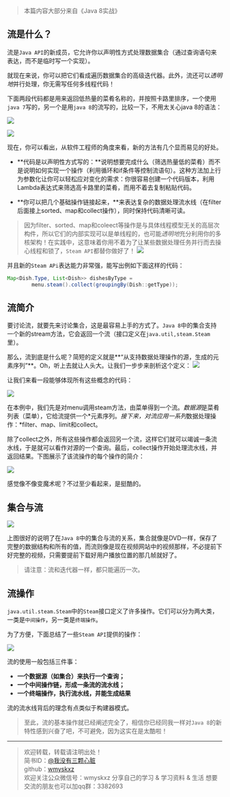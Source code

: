 > 本篇内容大部分来自《Java 8实战》

## 流是什么？

流是`Java API`的新成员，它允许你以声明性方式处理数据集合（通过查询语句来表达，而不是临时写一个实现）。

就现在来说，你可以把它们看成遍历数据集合的高级迭代器。此外，流还可以*透明地*并行处理，你无需写任何多线程代码！

下面两段代码都是用来返回低热量的菜肴名称的，并按照卡路里排序，一个使用`java 7`写的，另一个是用`java 8`的流写的，比较一下，不用太关心java 8的语法：

![](http://upload-images.jianshu.io/upload_images/7896890-b4f78866265cbf3d.png?imageMogr2/auto-orient/strip%7CimageView2/2/w/1240)

![](http://upload-images.jianshu.io/upload_images/7896890-18563ca684ec7b8c.png?imageMogr2/auto-orient/strip%7CimageView2/2/w/1240)

现在，你可以看出，从软件工程师的角度来看，新的方法有几个显而易见的好处。

- **代码是以声明性方式写的：**说明想要完成什么（筛选热量低的菜肴）而不是说明如何实现一个操作（利用循环和if条件等控制流语句）。这种方法加上行为参数化让你可以轻松应对变化的需求：你很容易创建一个代码版本，利用Lambda表达式来筛选高卡路里的菜肴，而用不着去复制粘贴代码。

- **你可以把几个基础操作链接起来，**来表达复杂的数据处理流水线（在filter后面接上sorted、map和collect操作），同时保持代码清晰可读。
> 因为filter、sorted、map和coleect等操作是与具体线程模型无关的高层次构件，所以它们的内部实现可以是单线程的，也可能*透明地*充分利用你的多核架构！在实践中，这意味着你用不着为了让某些数据处理任务并行而去操心线程和锁了，`Steam API`都替你做好了！
> ![](http://upload-images.jianshu.io/upload_images/7896890-8d4b3d728dc7e707.png?imageMogr2/auto-orient/strip%7CimageView2/2/w/1240) 

并且新的`Steam APi`表达能力非常强，能写出例如下面这样的代码：

```java
Map<Dish.Type, List<Dish>> dishesByType = 
        menu.steam().collect(groupingBy(Dish::getType));
```

## 流简介

要讨论流，就要先来讨论集合，这是最容易上手的方式了。`Java 8`中的集合支持一个新的stream方法，它会返回一个流（接口定义在`java.util,steam.Steam`里）。

那么，流到底是什么呢？简短的定义就是**“从支持数据处理操作的源，生成的元素序列”**。Oh，听上去就让人头大。让我们一步步来剖析这个定义：
![](http://upload-images.jianshu.io/upload_images/7896890-bc37ab0d7390ffb9.png?imageMogr2/auto-orient/strip%7CimageView2/2/w/1240)

让我们来看一段能够体现所有这些概念的代码：

![](http://upload-images.jianshu.io/upload_images/7896890-48b16ead1be85bd1.png?imageMogr2/auto-orient/strip%7CimageView2/2/w/1240)

在本例中，我们先是对menu调用steam方法，由菜单得到一个流。*数据源*是菜肴列表（菜单），它给流提供一个*元素序列。*接下来，对流应用一系列*数据处理操作：*filter、map、limit和collect。

除了collect之外，所有这些操作都会返回另一个流，这样它们就可以竭诚一条流水线，于是就可以看作对源的一个查询。最后，collect操作开始处理流水线，并返回结果。下图展示了该流操作的每个操作的简介：

![](http://upload-images.jianshu.io/upload_images/7896890-f8629e20adea9ca6.png?imageMogr2/auto-orient/strip%7CimageView2/2/w/1240)

感觉像不像变魔术呢？不过至少看起来，是挺酷的。

## 集合与流

![](http://upload-images.jianshu.io/upload_images/7896890-03efb1b41d46c2dc.png?imageMogr2/auto-orient/strip%7CimageView2/2/w/1240)

上图很好的说明了在`Java 8`中的集合与流的关系，集合就像是DVD一样，保存了完整的数据结构和所有的值，而流则像是现在视频网站中的视频那样，不必提前下好完整的视频，只需要提前下载好用户播放位置的那几帧就好了。

> 请注意：流和迭代器一样，都只能遍历一次。

## 流操作

`java.util.steam.Steam`中的`Steam`接口定义了许多操作。它们可以分为两大类，一类是`中间操作`，另一类是`终端操作`。

为了方便，下面总结了一些`Steam API`提供的操作：

![](http://upload-images.jianshu.io/upload_images/7896890-ebed4fc34ec3412c.png?imageMogr2/auto-orient/strip%7CimageView2/2/w/1240)


流的使用一般包括三件事：
- **一个数据源（如集合）来执行一个查询；**
- **一个中间操作链，形成一条流的流水线；**
- **一个终端操作，执行流水线，并能生成结果**

流的流水线背后的理念有点类似于构建器模式。

> 至此，流的基本操作就已经阐述完全了，相信你已经同我一样对`Java 8`的新特性感到兴奋了吧，不可避免，因为这实在是太酷啦！

---

> 欢迎转载，转载请注明出处！   
> 简书ID：[@我没有三颗心脏](https://www.jianshu.com/u/a40d61a49221)  
> github：[wmyskxz](https://github.com/wmyskxz/)  
> 欢迎关注公众微信号：wmyskxz
> 分享自己的学习 & 学习资料 & 生活
> 想要交流的朋友也可以加qq群：3382693

